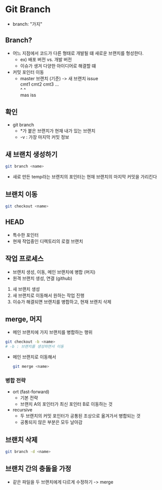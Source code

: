 # Git Branch
- branch: "가지"

## Branch?
- 어느 지점에서 코드가 다른 형태로 개발될 떄 새로운 브랜치를 형성한다.
  - ex) 배포 버전 vs. 개발 버전
  - 이슈가 생겨 다양한 아이디어로 해결할 떄
- 커밋 포인터 이동
  - master 브랜치 (기준) -> 새 브랜치 issue <br>
    cmt1 cmt2 cmt3 ...<br>
    ^    ^<br>
    mas  iss<br>

## 확인
- git branch
  - *가 붙은 브랜치가 현재 내가 있는 브랜치
  - -v : 가장 마지막 커밋 정보

## 새 브랜치 생성하기
```sh
git branch <name>
```
- 새로 만든 temp라는 브랜치의 포인터는 현재 브랜치의 마지막 커밋을 가리킨다

## 브랜치 이동
```sh
git checkout <name>
```
## HEAD
- 특수한 포인터
- 현재 작업중인 디렉토리의 로컬 브랜치

## 작업 프로세스
- 브랜치 생성, 이동, 메인 브랜치에 병합 (머지)
- 원격 브랜치 생성, 연결 (github)

1. 새 브랜치 생성
2. 새 브랜치로 이동해서 원하는 작업 진행
3. 이슈가 해결되면 브랜치를 병합하고, 현재 브랜치 삭제

## merge, 머지
- 메인 브랜치에 가지 브랜치를 병합하는 행위
```sh
git checkout -b <name>
# -b : 브랜치를 생성하면서 이동
```
- 메인 브랜치로 이동해서
  ```sh
  git merge <name>
  ```

### 병합 전략
- ort (fast-forward)
  - 기본 전략
  - 브랜치 A의 포인터가 최신 포인터 B로 이동하는 것
- recursive
  - 두 브랜치의 커밋 포인터가 공통된 조상으로 옮겨가서 병합되는 것
  - 공통되지 않은 부분은 모두 날아감

## 브랜치 삭제
```sh
git branch -d <name>
```

## 브랜치 간의 충돌을 가정
- 같은 파일을 두 브랜치에게 다르게 수정하기 -> merge